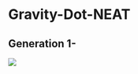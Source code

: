 # Gravity-Dot-NEAT

## Generation 1-
![](https://github.com/iamnexxed/Gravity-Dot-NEAT/blob/main/Images/GravityDotCapture1.gif)
